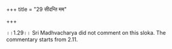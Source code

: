 +++
title = "29 सीदन्ति मम"

+++
  
  
।।1.29।। Sri Madhvacharya did not comment on this sloka. The commentary
starts from 2.11.  
  

